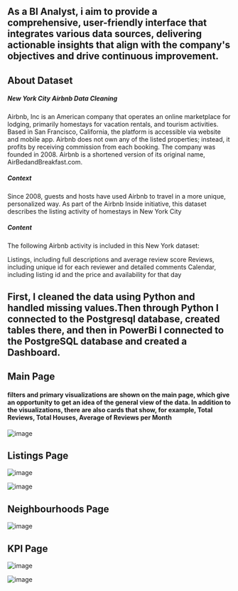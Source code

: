 ## As a BI Analyst, i aim to provide a comprehensive, user-friendly interface that integrates various data sources, delivering actionable insights that align with the company's objectives and drive continuous improvement.


## About Dataset
##### New York City Airbnb Data Cleaning

Airbnb, Inc is an American company that operates an online marketplace for lodging, primarily homestays for vacation rentals, and tourism activities. Based in San Francisco, California, the platform is accessible via website and mobile app. Airbnb does not own any of the listed properties; instead, it profits by receiving commission from each booking. The company was founded in 2008. Airbnb is a shortened version of its original name, AirBedandBreakfast.com.


##### Context

Since 2008, guests and hosts have used Airbnb to travel in a more unique, personalized way. As part of the Airbnb Inside initiative, this dataset describes the listing activity of homestays in New York City

##### Content

The following Airbnb activity is included in this New York dataset:

Listings, including full descriptions and average review score Reviews, including unique id for each reviewer and detailed comments Calendar, including listing id and the price and availability for that day


## First, I cleaned the data using Python and handled missing values.Then through Python I connected to the Postgresql database, created tables there, and then in PowerBi I connected to the PostgreSQL database and created a Dashboard.

## Main Page
#### filters and primary visualizations are shown on the main page, which give an opportunity to get an idea of ​​the general view of the data. In addition to the visualizations, there are also cards that show, for example, Total Reviews, Total Houses, Average of Reviews per Month
![image](https://github.com/user-attachments/assets/5e76a76c-e5b0-4c44-8a81-8b5b5f2d6b84)


## Listings Page
![image](https://github.com/user-attachments/assets/a1557bb3-22ee-4181-83b8-ae279db3daf2)

![image](https://github.com/user-attachments/assets/527ea2ea-963f-44f8-afa5-e3d0da7ea465)


## Neighbourhoods Page
![image](https://github.com/user-attachments/assets/92578c64-546f-4701-bd0b-07ed307c5e97)


## KPI Page
![image](https://github.com/user-attachments/assets/b38bc158-4dc1-42c3-b99a-376f9a860eac)

![image](https://github.com/user-attachments/assets/fc60c134-3b39-4a31-b4e8-b114cbdce0f1)
